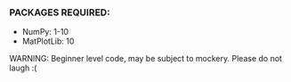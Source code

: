 ### PACKAGES REQUIRED:
- NumPy: 1-10
- MatPlotLib: 10


WARNING: Beginner level code, may be subject to mockery. Please do not laugh :(
